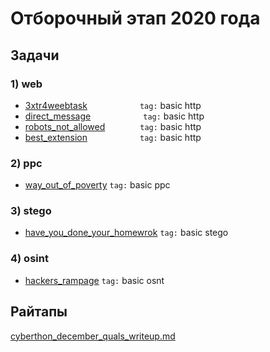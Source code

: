 # Отборочный этап 2020 года

## Задачи

### 1) web

* [3xtr4weebtask](3xtr4weebtask)      `tag:` basic http
* [direct_message](direct_message)      `tag:` basic http
* [robots_not_allowed](robots_not_allowed)    `tag:` basic http
* [best_extension](best_extension)      `tag:` basic http

### 2) ppc

* [way_out_of_poverty](way_out_of_poverty) `tag:` basic ppc

### 3) stego

* [have_you_done_your_homewrok](have_you_done_your_homewrok) `tag:` basic stego

### 4) osint

* [hackers_rampage](hackers_rampage) `tag:` basic osnt


## Райтапы

[cyberthon_december_quals_writeup.md](cyberthon_december_quals_writeup.md)
